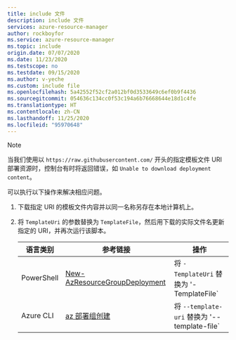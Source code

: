 ```yaml
---
title: include 文件
description: include 文件
services: azure-resource-manager
author: rockboyfor
ms.service: azure-resource-manager
ms.topic: include
origin.date: 07/07/2020
ms.date: 11/23/2020
ms.testscope: no
ms.testdate: 09/15/2020
ms.author: v-yeche
ms.custom: include file
ms.openlocfilehash: 5a42552f52cf2a012bf0d3533649c6ef0b9f4436
ms.sourcegitcommit: 054636c134cc0f53c194a6b76668644e18d1c4fe
ms.translationtype: HT
ms.contentlocale: zh-CN
ms.lasthandoff: 11/25/2020
ms.locfileid: "95970648"
---
```

> [!NOTE]
> 当我们使用以 `https://raw.githubusercontent.com/` 开头的指定模板文件 URI 部署资源时，控制台有时将返回错误，如 `Unable to download deployment content`。
>
> 可以执行以下操作来解决相应问题。
> 1. 下载指定 URI 的模板文件内容并以同一名称另存在本地计算机上。
> 2. 将 `TemplateUri` 的参数替换为 `TemplateFile`，然后用下载的实际文件名更新指定的 URI，并再次运行该脚本。
> 
>    | 语言类别   | 参考链接                   | 操作   |
>    |---         | --------                         |----------|
>    | PowerShell | [New-AzResourceGroupDeployment](https://docs.microsoft.com/powershell/module/Az.Resources/New-AzResourceGroupDeployment) | 将 `-TemplateUri` 替换为 '-TemplateFile` |
>    | Azure CLI  | [az 部署组创建](https://docs.azure.cn/zh-cn/cli/deployment/group#az_deployment_group_create) | 将 `--template-uri` 替换为 '--template-file`|
>
